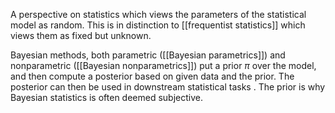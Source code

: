 A perspective on statistics which views the parameters of the statistical model as random. This is in distinction to [[frequentist statistics]] which views them as fixed but unknown. 

 Bayesian methods, both parametric ([[Bayesian parametrics]]) and nonparametric ([[Bayesian nonparametrics]]) put a prior $\pi$ over the model, and then compute a posterior based on given data and the prior. The posterior can then be used in downstream statistical tasks . The prior is why Bayesian statistics is often deemed subjective. 
 


